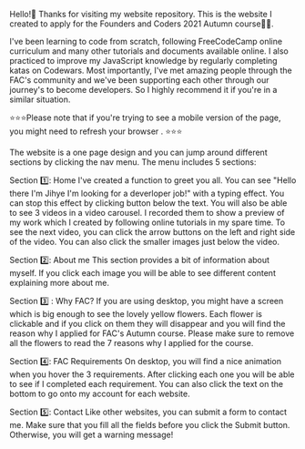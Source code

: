 Hello!🖖 Thanks for visiting my website repository. 
This is the website I created to apply for the Founders and Coders 2021 Autumn course👩‍💻. 

I've been learning to code from scratch, following FreeCodeCamp online curriculum and many other tutorials and documents available online. I also practiced to improve my JavaScript knowledge by regularly completing katas on Codewars. Most importantly, I've met amazing people through the FAC's community and we've been supporting each other through our journey's to become developers. So I highly recommend it if you're in a similar situation.

⭐️⭐️⭐️Please note that if you're trying to see a mobile version of the page, you might need to refresh your browser . ⭐️⭐️⭐️

The website is a one page design and you can jump around different sections by clicking the nav menu. The menu includes 5 sections:

Section 1️⃣: Home
I've created a function to greet you all. You can see "Hello there I'm Jihye I'm looking for a deverloper job!" with a typing effect. You can stop this effect by clicking button below the text. 
You will also be able to see 3 videos in a video carousel. I recorded them to show a preview of my work which I created by following online tutorials in my spare time. To see the next video, you can click the arrow buttons on the left and right side of the video. You can also click the smaller images just below the video.

Section 2️⃣: About me
This section provides a bit of information about myself. If you click each image you will be able to see different content explaining more about me.

Section 3️⃣ : Why FAC?
If you are using desktop, you might have a screen which is big enough to see the lovely yellow flowers. Each flower is clickable and if you click on them they will disappear and you will find the reason why I applied for FAC's Autumn course. Please make sure to remove all the flowers to read the 7 reasons why I applied for the course. 

Section 4️⃣: FAC Requirements
On desktop, you will find a nice animation when you hover the 3 requirements.  After clicking each one you will be able to see if I completed each requirement. You can also click the text on the bottom to go onto my account for each website.

Section 5️⃣: Contact
Like other websites, you can submit a form to contact me. Make sure that you fill all the fields before you click the Submit button. Otherwise, you will get a warning message!

